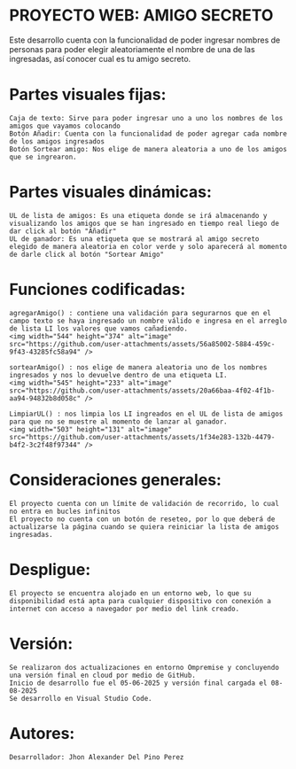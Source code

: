 # PROYECTO WEB: AMIGO SECRETO
Este desarrollo cuenta con la funcionalidad de poder ingresar nombres de personas para poder elegir aleatoriamente el nombre de una de las ingresadas, así conocer cual es tu amigo secreto.
  
  # Partes visuales fijas:
    Caja de texto: Sirve para poder ingresar uno a uno los nombres de los amigos que vayamos colocando
    Botón Añadir: Cuenta con la funcionalidad de poder agregar cada nombre de los amigos ingresados
    Botón Sortear amigo: Nos elige de manera aleatoria a uno de los amigos que se ingrearon.
  # Partes visuales dinámicas:
    UL de lista de amigos: Es una etiqueta donde se irá almacenando y visualizando los amigos que se han ingresado en tiempo real liego de dar click al botón "Añadir"
    UL de ganador: Es una etiqueta que se mostrará al amigo secreto elegido de manera aleatoria en color verde y solo aparecerá al momento de darle click al botón "Sortear Amigo"
  # Funciones codificadas:
    agregarAmigo() : contiene una validación para segurarnos que en el campo texto se haya ingresado un nombre válido e ingresa en el arreglo de lista LI los valores que vamos cañadiendo.
    <img width="544" height="374" alt="image" src="https://github.com/user-attachments/assets/56a85002-5884-459c-9f43-43285fc58a94" />

    sortearAmigo() : nos elige de manera aleatoria uno de los nombres ingresados y nos lo devuelve dentro de una etiqueta LI.
    <img width="545" height="233" alt="image" src="https://github.com/user-attachments/assets/20a66baa-4f02-4f1b-aa94-94832b8d058c" />

    LimpiarUL() : nos limpia los LI ingreados en el UL de lista de amigos para que no se muestre al momento de lanzar al ganador.
    <img width="503" height="131" alt="image" src="https://github.com/user-attachments/assets/1f34e283-132b-4479-b4f2-3c2f48f97344" />
  # Consideraciones generales:
    El proyecto cuenta con un límite de validación de recorrido, lo cual no entra en bucles infinitos
    El proyecto no cuenta con un botón de reseteo, por lo que deberá de actualizarse la página cuando se quiera reiniciar la lista de amigos ingresadas.
  # Despligue:
    El proyecto se encuentra alojado en un entorno web, lo que su disponibilidad está apta para cualquier dispositivo con conexión a internet con acceso a navegador por medio del link creado.
  # Versión:
    Se realizaron dos actualizaciones en entorno Ompremise y concluyendo una versión final en cloud por medio de GitHub.
    Inicio de desarrollo fue el 05-06-2025 y versión final cargada el 08-08-2025
    Se desarrollo en Visual Studio Code.
  # Autores:
    Desarrollador: Jhon Alexander Del Pino Perez
